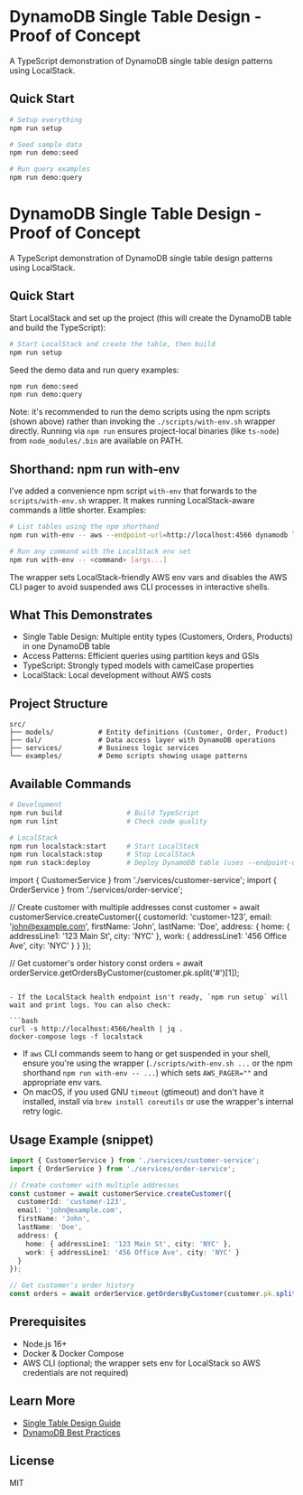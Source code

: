 # DynamoDB Single Table Design - Proof of Concept

A TypeScript demonstration of DynamoDB single table design patterns using LocalStack.

## Quick Start

```bash
# Setup everything
npm run setup

# Seed sample data
npm run demo:seed

# Run query examples  
npm run demo:query
```

# DynamoDB Single Table Design - Proof of Concept

A TypeScript demonstration of DynamoDB single table design patterns using LocalStack.

## Quick Start

Start LocalStack and set up the project (this will create the DynamoDB table and build the TypeScript):

```bash
# Start LocalStack and create the table, then build
npm run setup
```

Seed the demo data and run query examples:

```bash
npm run demo:seed
npm run demo:query
```

Note: it's recommended to run the demo scripts using the npm scripts (shown above) rather than invoking the `./scripts/with-env.sh` wrapper directly. Running via `npm run` ensures project-local binaries (like `ts-node`) from `node_modules/.bin` are available on PATH.

## Shorthand: npm run with-env

I've added a convenience npm script `with-env` that forwards to the `scripts/with-env.sh` wrapper.
It makes running LocalStack-aware commands a little shorter. Examples:

```bash
# List tables using the npm shorthand
npm run with-env -- aws --endpoint-url=http://localhost:4566 dynamodb list-tables --region eu-west-1

# Run any command with the LocalStack env set
npm run with-env -- <command> [args...]
```

The wrapper sets LocalStack-friendly AWS env vars and disables the AWS CLI pager to avoid suspended aws CLI processes in interactive shells.

## What This Demonstrates

- Single Table Design: Multiple entity types (Customers, Orders, Products) in one DynamoDB table
- Access Patterns: Efficient queries using partition keys and GSIs
- TypeScript: Strongly typed models with camelCase properties
- LocalStack: Local development without AWS costs

## Project Structure

```
src/
├── models/           # Entity definitions (Customer, Order, Product)
├── dal/              # Data access layer with DynamoDB operations
├── services/         # Business logic services
└── examples/         # Demo scripts showing usage patterns
```

## Available Commands

```bash
# Development
npm run build                # Build TypeScript
npm run lint                 # Check code quality

# LocalStack
npm run localstack:start     # Start LocalStack
npm run localstack:stop      # Stop LocalStack
npm run stack:deploy         # Deploy DynamoDB table (uses --endpoint-url to talk to LocalStack)

```
import { CustomerService } from './services/customer-service';
import { OrderService } from './services/order-service';

// Create customer with multiple addresses
const customer = await customerService.createCustomer({
  customerId: 'customer-123',
  email: 'john@example.com',
  firstName: 'John',
  lastName: 'Doe',
  address: {
    home: { addressLine1: '123 Main St', city: 'NYC' },
    work: { addressLine1: '456 Office Ave', city: 'NYC' }
  }
});

// Get customer's order history
const orders = await orderService.getOrdersByCustomer(customer.pk.split('#')[1]);
```

- If the LocalStack health endpoint isn't ready, `npm run setup` will wait and print logs. You can also check:

```bash
curl -s http://localhost:4566/health | jq .
docker-compose logs -f localstack
```

- If `aws` CLI commands seem to hang or get suspended in your shell, ensure you're using the wrapper (`./scripts/with-env.sh ...` or the npm shorthand `npm run with-env -- ...`) which sets `AWS_PAGER=""` and appropriate env vars.
- On macOS, if you used GNU `timeout` (gtimeout) and don't have it installed, install via `brew install coreutils` or use the wrapper's internal retry logic.

## Usage Example (snippet)

```typescript
import { CustomerService } from './services/customer-service';
import { OrderService } from './services/order-service';

// Create customer with multiple addresses
const customer = await customerService.createCustomer({
  customerId: 'customer-123',
  email: 'john@example.com',
  firstName: 'John',
  lastName: 'Doe',
  address: {
    home: { addressLine1: '123 Main St', city: 'NYC' },
    work: { addressLine1: '456 Office Ave', city: 'NYC' }
  }
});

// Get customer's order history
const orders = await orderService.getOrdersByCustomer(customer.pk.split('#')[1]);
```

## Prerequisites

- Node.js 16+
- Docker & Docker Compose
- AWS CLI (optional; the wrapper sets env for LocalStack so AWS credentials are not required)

## Learn More

- [Single Table Design Guide](https://www.alexdebrie.com/posts/dynamodb-single-table/)
- [DynamoDB Best Practices](https://docs.aws.amazon.com/amazondynamodb/latest/developerguide/best-practices.html)

## License

MIT
